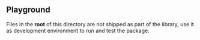 ## Playground

Files in the **root** of this directory are not shipped as part of the library, use it as development environment to run and test the package.
